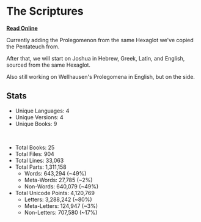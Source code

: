 # The Scriptures

**[Read Online](https://r-neal-kelly.github.io/the_scriptures/)**

Currently adding the Prolegomenon from the same Hexaglot we've copied the Pentateuch from.

After that, we will start on Joshua in Hebrew, Greek, Latin, and English, sourced from the same Hexaglot.

Also still working on Wellhausen's Prolegomena in English, but on the side.

## Stats

- Unique Languages: 4
- Unique Versions: 4
- Unique Books: 9

<br>

- Total Books: 25
- Total Files: 904
- Total Lines: 33,063
- Total Parts: 1,311,158
    - Words: 643,294 (~49%)
    - Meta-Words: 27,785 (~2%)
    - Non-Words: 640,079 (~49%)
- Total Unicode Points: 4,120,769
    - Letters: 3,288,242 (~80%)
    - Meta-Letters: 124,947 (~3%)
    - Non-Letters: 707,580 (~17%)
